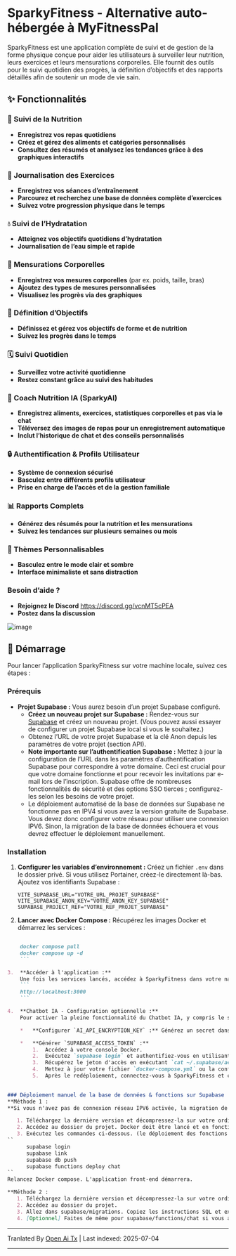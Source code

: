 # SparkyFitness - Alternative auto-hébergée à MyFitnessPal

SparkyFitness est une application complète de suivi et de gestion de la forme physique conçue pour aider les utilisateurs à surveiller leur nutrition, leurs exercices et leurs mensurations corporelles. Elle fournit des outils pour le suivi quotidien des progrès, la définition d’objectifs et des rapports détaillés afin de soutenir un mode de vie sain.


## ✨ Fonctionnalités

### 🍎 Suivi de la Nutrition

* **Enregistrez vos repas quotidiens**
* **Créez et gérez des aliments et catégories personnalisés**
* **Consultez des résumés et analysez les tendances grâce à des graphiques interactifs**

### 💪 Journalisation des Exercices

* **Enregistrez vos séances d’entraînement**
* **Parcourez et recherchez une base de données complète d’exercices**
* **Suivez votre progression physique dans le temps**

### 💧 Suivi de l’Hydratation

* **Atteignez vos objectifs quotidiens d’hydratation**
* **Journalisation de l’eau simple et rapide**

### 📏 Mensurations Corporelles

* **Enregistrez vos mesures corporelles** (par ex. poids, taille, bras)
* **Ajoutez des types de mesures personnalisées**
* **Visualisez les progrès via des graphiques**

### 🎯 Définition d’Objectifs

* **Définissez et gérez vos objectifs de forme et de nutrition**
* **Suivez les progrès dans le temps**

### 🗓️ Suivi Quotidien

* **Surveillez votre activité quotidienne**
* **Restez constant grâce au suivi des habitudes**

### 🤖 Coach Nutrition IA (SparkyAI)

* **Enregistrez aliments, exercices, statistiques corporelles et pas via le chat**
* **Téléversez des images de repas pour un enregistrement automatique**
* **Inclut l’historique de chat et des conseils personnalisés**

### 🔒 Authentification & Profils Utilisateur

* **Système de connexion sécurisé**
* **Basculez entre différents profils utilisateur**
* **Prise en charge de l’accès et de la gestion familiale**

### 📊 Rapports Complets

* **Générez des résumés pour la nutrition et les mensurations**
* **Suivez les tendances sur plusieurs semaines ou mois**

### 🎨 Thèmes Personnalisables

* **Basculez entre le mode clair et sombre**
* **Interface minimaliste et sans distraction**

### Besoin d’aide ?
* **Rejoignez le Discord**
  https://discord.gg/vcnMT5cPEA
* **Postez dans la discussion**


![image](https://github.com/user-attachments/assets/ccc7f34e-a663-405f-a4d4-a9888c3197bc)


## 🚀 Démarrage

Pour lancer l’application SparkyFitness sur votre machine locale, suivez ces étapes :

### Prérequis

*   **Projet Supabase :** Vous aurez besoin d’un projet Supabase configuré.
    *   **Créez un nouveau projet sur Supabase :** Rendez-vous sur [Supabase](https://app.supabase.com/) et créez un nouveau projet. (Vous pouvez aussi essayer de configurer un projet Supabase local si vous le souhaitez.)
    *   Obtenez l’URL de votre projet Supabase et la clé Anon depuis les paramètres de votre projet (section API).
    *   **Note importante sur l’authentification Supabase :** Mettez à jour la configuration de l’URL dans les paramètres d’authentification Supabase pour correspondre à votre domaine. Ceci est crucial pour que votre domaine fonctionne et pour recevoir les invitations par e-mail lors de l’inscription. Supabase offre de nombreuses fonctionnalités de sécurité et des options SSO tierces ; configurez-les selon les besoins de votre projet.
    *   Le déploiement automatisé de la base de données sur Supabase ne fonctionne pas en IPV4 si vous avez la version gratuite de Supabase. Vous devez donc configurer votre réseau pour utiliser une connexion IPV6. Sinon, la migration de la base de données échouera et vous devrez effectuer le déploiement manuellement.       


    

### Installation

1.  **Configurer les variables d’environnement :**
    Créez un fichier `.env` dans le dossier privé. Si vous utilisez Portainer, créez-le directement là-bas.
    Ajoutez vos identifiants Supabase :
    ```
    VITE_SUPABASE_URL="VOTRE_URL_PROJET_SUPABASE"
    VITE_SUPABASE_ANON_KEY="VOTRE_ANON_KEY_SUPABASE"
    SUPABASE_PROJECT_REF="VOTRE_REF_PROJET_SUPABASE"    
    ```

2.  **Lancer avec Docker Compose :**
    Récupérez les images Docker et démarrez les services :
    ```sh
```markdown
    docker compose pull
    docker compose up -d
    ```

3.  **Accéder à l'application :**
    Une fois les services lancés, accédez à SparkyFitness dans votre navigateur web à l'adresse suivante :
    ```
    http://localhost:3000
    ```

4.  **Chatbot IA - Configuration optionnelle :**
    Pour activer la pleine fonctionnalité du Chatbot IA, y compris le stockage sécurisé de la clé API et l'accès à la base de données, suivez ces étapes :

    *   **Configurer `AI_API_ENCRYPTION_KEY` :** Générez un secret dans "Supabase -> Edge Functions" -> "Variables d'environnement". Cette clé est utilisée pour chiffrer vos clés IA lors de leur stockage dans Supabase.

    *   **Générer `SUPABASE_ACCESS_TOKEN` :**
        1.  Accédez à votre console Docker.
        2.  Exécutez `supabase login` et authentifiez-vous en utilisant l'URL fournie.
        3.  Récupérez le jeton d'accès en exécutant `cat ~/.supabase/access-token`.
        4.  Mettez à jour votre fichier `docker-compose.yml` ou la configuration Portainer avec ce jeton pour redéployer.
        5.  Après le redéploiement, connectez-vous à SparkyFitness et configurez le service IA avec votre fournisseur préféré.
     

### Déploiement manuel de la base de données & fonctions sur Supabase
**Méthode 1 :  
**Si vous n'avez pas de connexion réseau IPV6 activée, la migration de la base de données échouera car la version gratuite de Supabase ne prend pas en charge la connexion directe IPV4.

   1. Téléchargez la dernière version et décompressez-la sur votre ordinateur.
   2. Accédez au dossier du projet. Docker doit être lancé et en fonctionnement.
   3. Exécutez les commandes ci-dessous. (le déploiement des fonctions n'est nécessaire que pour la configuration IA. Si vous n'avez pas besoin du ChatBOT, vous pouvez l'ignorer)
``
      supabase login  
      supabase link  
      supabase db push  
      supabase functions deploy chat   
``
Relancez Docker compose. L'application front-end démarrera.

**Méthode 2 :  
   1. Téléchargez la dernière version et décompressez-la sur votre ordinateur.  
   2. Accédez au dossier du projet.  
   3. Allez dans supabase/migrations. Copiez les instructions SQL et exécutez-les dans Supabase-->Projet-->Éditeur SQL une par une dans l'ordre ASC.  
   4. [Optionnel] Faites de même pour supabase/functions/chat si vous avez besoin du ChatBOT IA. Copiez index.js et exécutez-le dans Supabase-->Projet-->Edge Function-->Déployer une nouvelle fonction.  
```

---

Tranlated By [Open Ai Tx](https://github.com/OpenAiTx/OpenAiTx) | Last indexed: 2025-07-04

---
